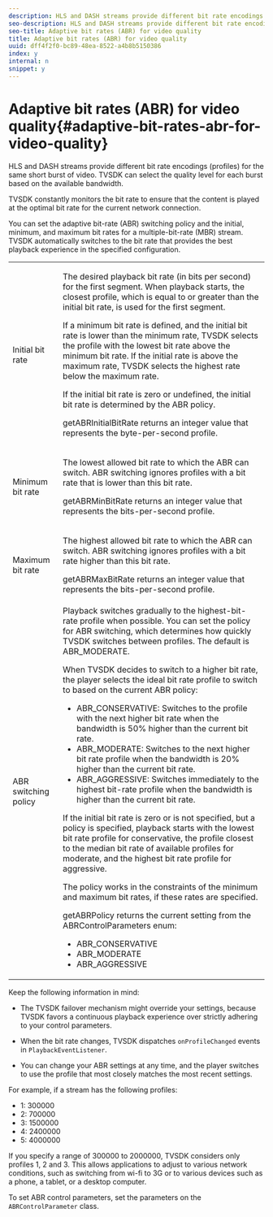 ```yaml
---
description: HLS and DASH streams provide different bit rate encodings (profiles) for the same short burst of video. TVSDK can select the quality level for each burst based on the available bandwidth.
seo-description: HLS and DASH streams provide different bit rate encodings (profiles) for the same short burst of video. TVSDK can select the quality level for each burst based on the available bandwidth.
seo-title: Adaptive bit rates (ABR) for video quality
title: Adaptive bit rates (ABR) for video quality
uuid: dff4f2f0-bc89-48ea-8522-a4b8b5150386
index: y
internal: n
snippet: y
---
```


# Adaptive bit rates (ABR) for video quality{#adaptive-bit-rates-abr-for-video-quality}

HLS and DASH streams provide different bit rate encodings (profiles) for the same short burst of video. TVSDK can select the quality level for each burst based on the available bandwidth.

 TVSDK constantly monitors the bit rate to ensure that the content is played at the optimal bit rate for the current network connection.

You can set the adaptive bit-rate (ABR) switching policy and the initial, minimum, and maximum bit rates for a multiple-bit-rate (MBR) stream. TVSDK automatically switches to the bit rate that provides the best playback experience in the specified configuration. 

<table id="table_AF838E082235406AA359BF1C1A77F85F"> 
 <tbody> 
  <tr> 
   <td colname="col01"> Initial bit rate </td> 
   <td colname="col2"> <p>The desired playback bit rate (in bits per second) for the first segment. When playback starts, the closest profile, which is equal to or greater than the initial bit rate, is used for the first segment. </p> <p> If a minimum bit rate is defined, and the initial bit rate is lower than the minimum rate, TVSDK selects the profile with the lowest bit rate above the minimum bit rate. If the initial rate is above the maximum rate, TVSDK selects the highest rate below the maximum rate. </p> <p>If the initial bit rate is zero or undefined, the initial bit rate is determined by the ABR policy. </p> <p><span class="codeph"> getABRInitialBitRate</span> returns an integer value that represents the byte-per-second profile. </p> </td> 
  </tr> 
  <tr> 
   <td colname="col01"> Minimum bit rate </td> 
   <td colname="col2"> <p>The lowest allowed bit rate to which the ABR can switch. ABR switching ignores profiles with a bit rate that is lower than this bit rate. </p> <p><span class="codeph"> getABRMinBitRate</span> returns an integer value that represents the bits-per-second profile. </p> </td> 
  </tr> 
  <tr> 
   <td colname="col01"> Maximum bit rate </td> 
   <td colname="col2"> <p>The highest allowed bit rate to which the ABR can switch. ABR switching ignores profiles with a bit rate higher than this bit rate. </p> <p><span class="codeph"> getABRMaxBitRate</span> returns an integer value that represents the bits-per-second profile. </p> </td> 
  </tr> 
  <tr> 
   <td colname="col01"> ABR switching policy </td> 
   <td colname="col2"> Playback switches gradually to the highest-bit-rate profile when possible. You can set the policy for ABR switching, which determines how quickly TVSDK switches between profiles. The default is <span class="codeph"> ABR_MODERATE</span>. <p>When TVSDK decides to switch to a higher bit rate, the player selects the ideal bit rate profile to switch to based on the current ABR policy: 
     <ul id="ul_AC9C99D84A3B4A8DBD1A05CC05DEE771"> 
      <li id="li_B79C0AA2CBFB42FF98A257CEC9C400BA"><span class="codeph"> ABR_CONSERVATIVE</span>: Switches to the profile with the next higher bit rate when the bandwidth is 50% higher than the current bit rate. </li> 
      <li id="li_38CC3A95D8634F359D0F7C273D0108C0"><span class="codeph"> ABR_MODERATE</span>: Switches to the next higher bit rate profile when the bandwidth is 20% higher than the current bit rate. </li> 
      <li id="li_E845C035420D4B3FB2B179F448F8CA85"><span class="codeph"> ABR_AGGRESSIVE</span>: Switches immediately to the highest bit-rate profile when the bandwidth is higher than the current bit rate. </li> 
     </ul> </p> <p>If the initial bit rate is zero or is not specified, but a policy is specified, playback starts with the lowest bit rate profile for conservative, the profile closest to the median bit rate of available profiles for moderate, and the highest bit rate profile for aggressive. </p> <p>The policy works in the constraints of the minimum and maximum bit rates, if these rates are specified. </p> <p><span class="codeph"> getABRPolicy</span> returns the current setting from the <span class="codeph"> ABRControlParameters</span> enum: 
     <ul id="ul_bd4_5kb_cz"> 
      <li id="li_E7C118AF48994454B7B3C016913DE545"><span class="codeph"> ABR_CONSERVATIVE</span> </li> 
      <li id="li_0A90BB42786449629CE7DD3364B385EE"><span class="codeph"> ABR_MODERATE</span> </li> 
      <li id="li_AFEB9B2862F24A369CA90596184A2883"><span class="codeph"> ABR_AGGRESSIVE</span> </li> 
     </ul> </p> </td> 
  </tr> 
 </tbody> 
</table>

Keep the following information in mind:

* The TVSDK failover mechanism might override your settings, because TVSDK favors a continuous playback experience over strictly adhering to your control parameters. 
* When the bit rate changes, TVSDK dispatches `onProfileChanged` events in `PlaybackEventListener`. 

* You can change your ABR settings at any time, and the player switches to use the profile that most closely matches the most recent settings.

For example, if a stream has the following profiles:

* 1: 300000 
* 2: 700000 
* 3: 1500000 
* 4: 2400000 
* 5: 4000000

If you specify a range of 300000 to 2000000, TVSDK considers only profiles 1, 2 and 3. This allows applications to adjust to various network conditions, such as switching from wi-fi to 3G or to various devices such as a phone, a tablet, or a desktop computer.

To set ABR control parameters, set the parameters on the `ABRControlParameter` class. 
